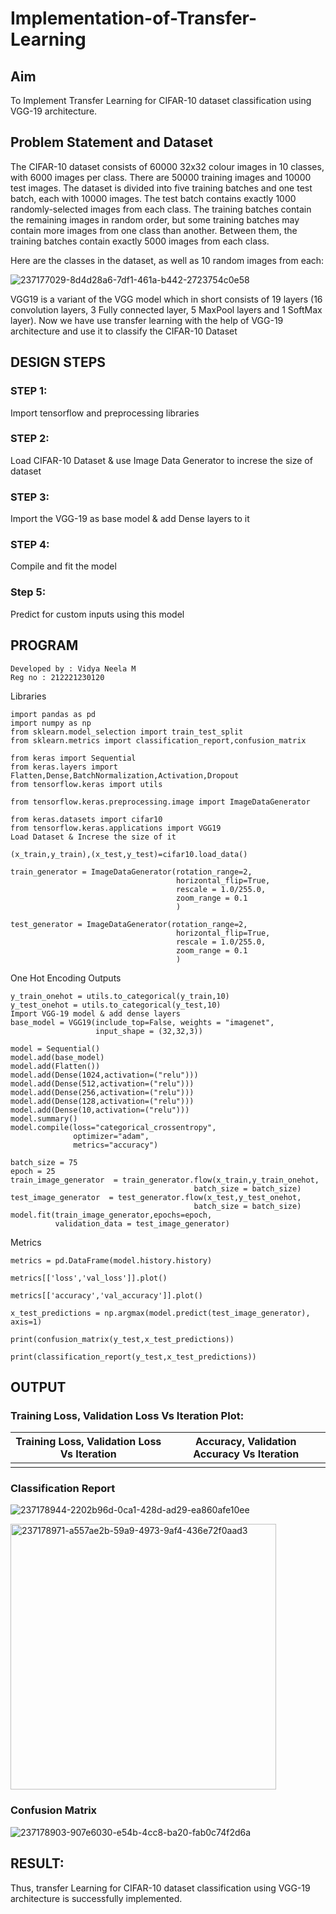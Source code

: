 # Implementation-of-Transfer-Learning
## Aim
To Implement Transfer Learning for CIFAR-10 dataset classification using VGG-19 architecture.
## Problem Statement and Dataset
The CIFAR-10 dataset consists of 60000 32x32 colour images in 10 classes, with 6000 images per class. There are 50000 training images and 10000 test images.
The dataset is divided into five training batches and one test batch, each with 10000 images. The test batch contains exactly 1000 randomly-selected images from each class. The training batches contain the remaining images in random order, but some training batches may contain more images from one class than another. Between them, the training batches contain exactly 5000 images from each class.

Here are the classes in the dataset, as well as 10 random images from each:

![237177029-8d4d28a6-7df1-461a-b442-2723754c0e58](https://github.com/vidyaneela/Implementation-of-Transfer-Learning/assets/94169318/0c867e5a-02f9-4e55-b90e-0f50b649c456)

VGG19 is a variant of the VGG model which in short consists of 19 layers (16 convolution layers, 3 Fully connected layer, 5 MaxPool layers and 1 SoftMax layer).
Now we have use transfer learning with the help of VGG-19 architecture and use it to classify the CIFAR-10 Dataset


## DESIGN STEPS
### STEP 1:

Import tensorflow and preprocessing libraries

### STEP 2:

Load CIFAR-10 Dataset & use Image Data Generator to increse the size of dataset

### STEP 3:

Import the VGG-19 as base model & add Dense layers to it

### STEP 4:

Compile and fit the model

### Step 5:

Predict for custom inputs using this model

## PROGRAM
```
Developed by : Vidya Neela M
Reg no : 212221230120
```
Libraries
```
import pandas as pd
import numpy as np
from sklearn.model_selection import train_test_split
from sklearn.metrics import classification_report,confusion_matrix

from keras import Sequential
from keras.layers import Flatten,Dense,BatchNormalization,Activation,Dropout
from tensorflow.keras import utils

from tensorflow.keras.preprocessing.image import ImageDataGenerator

from keras.datasets import cifar10
from tensorflow.keras.applications import VGG19
Load Dataset & Increse the size of it

(x_train,y_train),(x_test,y_test)=cifar10.load_data()

train_generator = ImageDataGenerator(rotation_range=2,
                                     horizontal_flip=True,
                                     rescale = 1.0/255.0,
                                     zoom_range = 0.1
                                     )

test_generator = ImageDataGenerator(rotation_range=2,
                                     horizontal_flip=True,
                                     rescale = 1.0/255.0,
                                     zoom_range = 0.1
                                     )
```

One Hot Encoding Outputs
```
y_train_onehot = utils.to_categorical(y_train,10)
y_test_onehot = utils.to_categorical(y_test,10)
Import VGG-19 model & add dense layers
base_model = VGG19(include_top=False, weights = "imagenet",
                   input_shape = (32,32,3))

model = Sequential()
model.add(base_model)
model.add(Flatten())
model.add(Dense(1024,activation=("relu")))
model.add(Dense(512,activation=("relu")))
model.add(Dense(256,activation=("relu")))
model.add(Dense(128,activation=("relu")))
model.add(Dense(10,activation=("relu")))
model.summary()
model.compile(loss="categorical_crossentropy",
              optimizer="adam",
              metrics="accuracy")

batch_size = 75
epoch = 25
train_image_generator  = train_generator.flow(x_train,y_train_onehot,
                                         batch_size = batch_size)		 
test_image_generator  = test_generator.flow(x_test,y_test_onehot,
                                         batch_size = batch_size)		 
model.fit(train_image_generator,epochs=epoch,
          validation_data = test_image_generator)
```

Metrics
```
metrics = pd.DataFrame(model.history.history)

metrics[['loss','val_loss']].plot()

metrics[['accuracy','val_accuracy']].plot()

x_test_predictions = np.argmax(model.predict(test_image_generator), axis=1)

print(confusion_matrix(y_test,x_test_predictions))

print(classification_report(y_test,x_test_predictions))
```

## OUTPUT
### Training Loss, Validation Loss Vs Iteration Plot:

Training Loss, Validation Loss Vs Iteration             | Accuracy, Validation Accuracy Vs Iteration                   |               
:------------------------------------------------------:| :-----------------------------------------------------------:|
| | |

### Classification Report

![237178944-2202b96d-0ca1-428d-ad29-ea860afe10ee](https://github.com/vidyaneela/Implementation-of-Transfer-Learning/assets/94169318/d0c88564-2cf8-4d8e-98af-ba12816aa196)

<img width="425" alt="237178971-a557ae2b-59a9-4973-9af4-436e72f0aad3" src="https://github.com/vidyaneela/Implementation-of-Transfer-Learning/assets/94169318/ec522142-6e6e-4506-95e5-538ce8a1c574">

### Confusion Matrix

![237178903-907e6030-e54b-4cc8-ba20-fab0c74f2d6a](https://github.com/vidyaneela/Implementation-of-Transfer-Learning/assets/94169318/88a20d20-1f76-4a80-9201-77e870dc7c5b)

## RESULT:
Thus, transfer Learning for CIFAR-10 dataset classification using VGG-19 architecture is successfully implemented.
